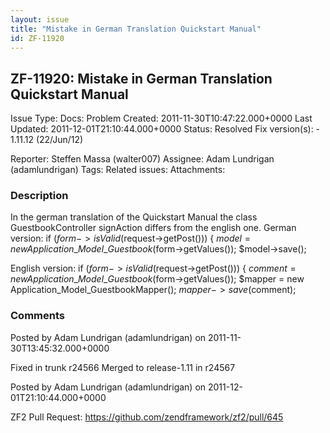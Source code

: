 ```yaml
---
layout: issue
title: "Mistake in German Translation Quickstart Manual"
id: ZF-11920
---
```


ZF-11920: Mistake in German Translation Quickstart Manual
---------------------------------------------------------

 Issue Type: Docs: Problem Created: 2011-11-30T10:47:22.000+0000 Last Updated: 2011-12-01T21:10:44.000+0000 Status: Resolved Fix version(s): - 1.11.12 (22/Jun/12)
 
 Reporter:  Steffen Massa (walter007)  Assignee:  Adam Lundrigan (adamlundrigan)  Tags: 
 Related issues: 
 Attachments: 
### Description

In the german translation of the Quickstart Manual the class GuestbookController signAction differs from the english one. German version: if ($form->isValid($request->getPost())) { $model = new Application\_Model\_Guestbook($form->getValues()); $model->save();

English version: if ($form->isValid($request->getPost())) { $comment = new Application\_Model\_Guestbook($form->getValues()); $mapper = new Application\_Model\_GuestbookMapper(); $mapper->save($comment);

 

 

### Comments

Posted by Adam Lundrigan (adamlundrigan) on 2011-11-30T13:45:32.000+0000

Fixed in trunk r24566 Merged to release-1.11 in r24567

 

 

Posted by Adam Lundrigan (adamlundrigan) on 2011-12-01T21:10:44.000+0000

ZF2 Pull Request: <https://github.com/zendframework/zf2/pull/645>

 

 